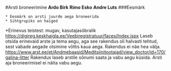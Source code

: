#Arsti broneerimine
**Ardo Birk**
**Rimo Esko**
**Andre Luts**
###Eesmärk 
	
	* Eesmärk on arsti juurde aega broneerida
	* Sihtgrupiks on haiged
*Erinevus teistest: mugav, kasutajasõbralik
https://digireg.keskhaigla.ee/Veebiregistratuur/faces/Index.jspx
Laseb otsida erinevaid arste ja tema aegu, aga see rakendus oli halvasti tehtud, sest vabade aegade otsimine võttis kaua aega.
Rakendus ei näe hea välja.
https://www.arst.ee/et/Andmebaasid/Meditsiinitootajad/view_doctor/id=170/galina-litter
Rakendus laseb arstile sõnumi saata ja vabu aegu küsida. Arsti aja  broneerimisel ei näita vabu aegu.
